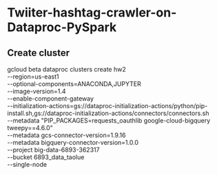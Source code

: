 # Twiiter-hashtag-crawler-on-Dataproc-PySpark


## Create cluster 

gcloud beta dataproc clusters create hw2 \
--region=us-east1 \
--optional-components=ANACONDA,JUPYTER \
--image-version=1.4 \
--enable-component-gateway \
--initialization-actions=gs://dataproc-initialization-actions/python/pip-install.sh,gs://dataproc-initialization-actions/connectors/connectors.sh \
--metadata "PIP_PACKAGES=requests_oauthlib google-cloud-bigquery tweepy==4.6.0" \
--metadata gcs-connector-version=1.9.16 \
--metadata bigquery-connector-version=1.0.0 \
--project big-data-6893-362317 \
--bucket 6893_data_taolue \
--single-node
